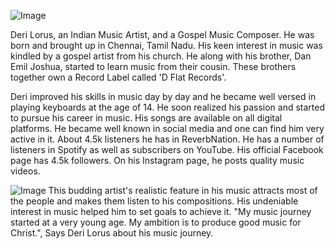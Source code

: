 ![Image](deri3.jpg)


Deri Lorus, an Indian Music Artist, and a Gospel Music Composer. He was born and brought up in Chennai, Tamil Nadu. His keen interest in music was kindled by a gospel artist from his church. He along with his brother, Dan Emil Joshua, started to learn music from their cousin. These brothers together own a Record Label called 'D Flat Records'.

Deri improved his skills in music day by day and he became well versed in playing keyboards at the age of 14. He soon realized his passion and started to pursue his career in music. His songs are available on all digital platforms. He became well known in social media and one can find him very active in it. About 4.5k listeners he has in ReverbNation. He has a number of listeners in Spotify as well as subscribers on YouTube. His official Facebook page has 4.5k followers. On his Instagram page, he posts quality music videos.

![Image](deri2.jpg)
This budding artist's realistic feature in his music attracts most of the people and makes them listen to his compositions. His undeniable interest in music helped him to set goals to achieve it. "My music journey started at a very young age. My ambition is to produce good music for Christ.", Says Deri Lorus about his music journey.

